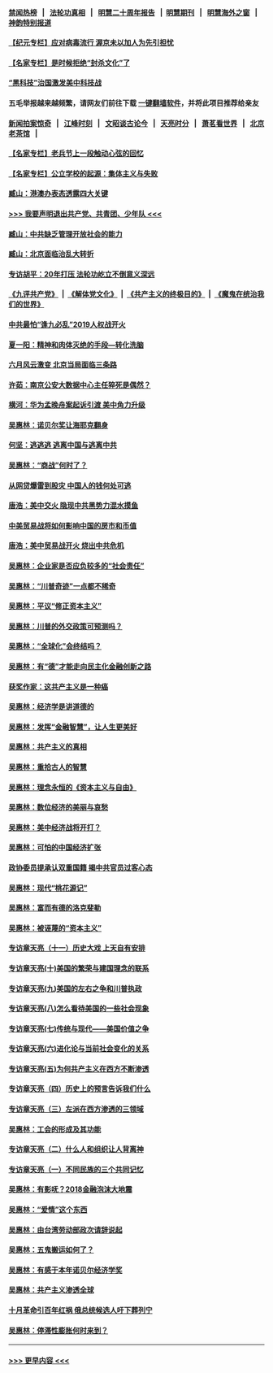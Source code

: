 #### [禁闻热榜](热点新闻.md?=0)  &nbsp;&nbsp;|&nbsp;&nbsp; [法轮功真相](https://github.com/gfw-breaker/truth/blob/master/README.md?=0) &nbsp;&nbsp;|&nbsp;&nbsp; [明慧二十周年报告](https://github.com/gfw-breaker/mh-reports/blob/master/README.md?=0) &nbsp;&nbsp;|&nbsp;&nbsp;[明慧期刊](https://github.com/gfw-breaker/mh-qikan) &nbsp;&nbsp;|&nbsp;&nbsp; [明慧海外之窗](https://github.com/gfw-breaker/mh-news/blob/master/README.md?=0) &nbsp;&nbsp;|&nbsp;&nbsp; [神韵特别报道](https://github.com/gfw-breaker/mh-news/blob/master/shenyun.md?=0)
#### [【纪元专栏】应对病毒流行 渥京未以加人为先引担忧](../pages/nsc423/n11875714.md?t=02281631) 
#### [【名家专栏】是时候拒绝“封杀文化”了](../pages/nsc423/n11814093.md?t=02281631) 
#### [“黑科技”治国激发美中科技战](../pages/nsc423/n11638056.md?t=02281631) 
#### 五毛举报越来越频繁，请网友们前往下载 [一键翻墙软件](https://github.com/gfw-breaker/ssr-accounts)，并将此项目推荐给亲友
#### [新闻拍案惊奇](https://github.com/gfw-breaker/banned-news/blob/master/pages/link4.md) &nbsp;&nbsp;|&nbsp;&nbsp; [江峰时刻](https://github.com/gfw-breaker/banned-news/blob/master/pages/link4.md) &nbsp;&nbsp;|&nbsp;&nbsp; [文昭谈古论今](https://github.com/gfw-breaker/banned-news/blob/master/pages/link4.md) &nbsp;&nbsp;|&nbsp;&nbsp; [天亮时分](https://github.com/gfw-breaker/banned-news/blob/master/pages/link4.md) &nbsp;&nbsp;|&nbsp;&nbsp; [萧茗看世界](https://github.com/gfw-breaker/banned-news/blob/master/pages/link4.md) &nbsp;&nbsp;|&nbsp;&nbsp; [北京老茶馆](https://github.com/gfw-breaker/banned-news/blob/master/pages/link4.md) &nbsp;&nbsp;|&nbsp;&nbsp; 
#### [【名家专栏】老兵节上一段触动心弦的回忆](../pages/nsc423/n11646016.md?t=02281631) 
#### [【名家专栏】公立学校的起源：集体主义与失败](../pages/nsc423/n11601833.md?t=02281631) 
#### [臧山：港澳办表态透露四大关键](../pages/nsc423/n11421628.md?t=02281631) 
#### [>>> 我要声明退出共产党、共青团、少年队 <<<](https://github.com/begood0513/goodnews/blob/master/quit/letter.md) 
#### [臧山：中共缺乏管理开放社会的能力](../pages/nsc423/n11407457.md?t=02281631) 
#### [臧山：北京面临治乱大转折](../pages/nsc423/n11406895.md?t=02281631) 
#### [专访胡平：20年打压 法轮功屹立不倒意义深远](../pages/nsc423/n11398800.md?t=02281631) 
#### [《九评共产党》](https://github.com/begood0513/9ping.md/blob/master/README.md) &nbsp;|&nbsp; [《解体党文化》](../../../../jtdwh.md/blob/master/README.md)  &nbsp;|&nbsp; [《共产主义的终极目的》](../../../../gczydzjmd.md/blob/master/README.md) &nbsp;|&nbsp; [《魔鬼在统治我们的世界》](../../../../mgztzwmdsj.md/blob/master/README.md) 
#### [中共最怕“逢九必乱”2019人权战开火](../pages/nsc423/n11385248.md?t=02281631) 
#### [夏一阳：精神和肉体灭绝的手段—转化洗脑](../pages/nsc423/n11368250.md?t=02281631) 
#### [六月风云激变 北京当局面临三条路](../pages/nsc423/n11313668.md?t=02281631) 
#### [许茹：南京公安大数据中心主任猝死是偶然？](../pages/nsc423/n11064744.md?t=02281631) 
#### [横河：华为孟晚舟案起诉引渡 美中角力升级](../pages/nsc423/n11027230.md?t=02281631) 
#### [吴惠林：诺贝尔奖让海耶克翻身](../pages/nsc423/n10890049.md?t=02281631) 
#### [何坚：逃逃逃 逃离中国与逃离中共](../pages/nsc423/n10592891.md?t=02281631) 
#### [吴惠林：“商战”何时了？](../pages/nsc423/n10573558.md?t=02281631) 
#### [从网贷爆雷到股灾 中国人的钱何处可逃](../pages/nsc423/n10572800.md?t=02281631) 
#### [唐浩：美中交火 隐现中共黑势力混水摸鱼](../pages/nsc423/n10544040.md?t=02281631) 
#### [中美贸易战将如何影响中国的房市和币值](../pages/nsc423/n10543697.md?t=02281631) 
#### [唐浩：美中贸易战开火 烧出中共危机](../pages/nsc423/n10540126.md?t=02281631) 
#### [吴惠林：企业家是否应负较多的“社会责任”](../pages/nsc423/n10535022.md?t=02281631) 
#### [吴惠林：“川普奇迹”一点都不稀奇](../pages/nsc423/n10512808.md?t=02281631) 
#### [吴惠林：平议“修正资本主义”](../pages/nsc423/n10495724.md?t=02281631) 
#### [吴惠林：川普的外交政策可预测吗？](../pages/nsc423/n10462387.md?t=02281631) 
#### [吴惠林：“全球化”会终结吗？](../pages/nsc423/n10452838.md?t=02281631) 
#### [吴惠林：有“德”才能走向民主化金融创新之路](../pages/nsc423/n10432292.md?t=02281631) 
#### [获奖作家：这共产主义是一种癌](../pages/nsc423/n10431541.md?t=02281631) 
#### [吴惠林：经济学是讲道德的](../pages/nsc423/n10398014.md?t=02281631) 
#### [吴惠林：发挥“金融智慧”，让人生更美好](../pages/nsc423/n10375019.md?t=02281631) 
#### [吴惠林：共产主义的真相](../pages/nsc423/n10351394.md?t=02281631) 
#### [吴惠林：重拾古人的智慧](../pages/nsc423/n10337691.md?t=02281631) 
#### [吴惠林：理念永恒的《资本主义与自由》](../pages/nsc423/n10316274.md?t=02281631) 
#### [吴惠林：数位经济的美丽与哀愁](../pages/nsc423/n10292946.md?t=02281631) 
#### [吴惠林：美中经济战将开打？](../pages/nsc423/n10258825.md?t=02281631) 
#### [吴惠林：可怕的中国经济扩张](../pages/nsc423/n10219147.md?t=02281631) 
#### [政协委员提承认双重国籍 揭中共官员过客心态](../pages/nsc423/n10208809.md?t=02281631) 
#### [吴惠林：现代“桃花源记”](../pages/nsc423/n10185234.md?t=02281631) 
#### [吴惠林：富而有德的洛克斐勒](../pages/nsc423/n10142264.md?t=02281631) 
#### [吴惠林：被诬蔑的“资本主义”](../pages/nsc423/n10124816.md?t=02281631) 
#### [专访章天亮（十一）历史大戏 上天自有安排](../pages/nsc423/n10094905.md?t=02281631) 
#### [专访章天亮(十)美国的繁荣与建国理念的联系](../pages/nsc423/n10094899.md?t=02281631) 
#### [专访章天亮(九)美国的左右之争和川普执政](../pages/nsc423/n10094889.md?t=02281631) 
#### [专访章天亮(八)怎么看待美国的一些社会现象](../pages/nsc423/n10094857.md?t=02281631) 
#### [专访章天亮(七)传统与现代——美国价值之争](../pages/nsc423/n10093140.md?t=02281631) 
#### [专访章天亮(六)进化论与当前社会变化的关系](../pages/nsc423/n10092036.md?t=02281631) 
#### [专访章天亮(五)为何共产主义在西方不断渗透](../pages/nsc423/n10083620.md?t=02281631) 
#### [专访章天亮（四）历史上的预言告诉我们什么](../pages/nsc423/n10083606.md?t=02281631) 
#### [专访章天亮（三）左派在西方渗透的三领域](../pages/nsc423/n10081115.md?t=02281631) 
#### [吴惠林：工会的形成及其功能](../pages/nsc423/n10080633.md?t=02281631) 
#### [专访章天亮（二）什么人和组织让人背离神](../pages/nsc423/n10076637.md?t=02281631) 
#### [专访章天亮（一）不同民族的三个共同记忆](../pages/nsc423/n10074188.md?t=02281631) 
#### [吴惠林：有影呒？2018金融泡沫大地震](../pages/nsc423/n10040534.md?t=02281631) 
#### [吴惠林：“爱情”这个东西](../pages/nsc423/n10019423.md?t=02281631) 
#### [吴惠林：由台湾劳动部政次请辞说起](../pages/nsc423/n9979679.md?t=02281631) 
#### [吴惠林：五鬼搬运如何了？](../pages/nsc423/n9925338.md?t=02281631) 
#### [吴惠林：有感于本年诺贝尔经济学奖](../pages/nsc423/n9871883.md?t=02281631) 
#### [吴惠林：共产主义渗透全球](../pages/nsc423/n9812748.md?t=02281631) 
#### [十月革命引百年红祸 俄总统候选人吁下葬列宁](../pages/nsc423/n9810182.md?t=02281631) 
#### [吴惠林：停滞性膨胀何时来到？](../pages/nsc423/n9764136.md?t=02281631) 

----
#### [ >>> 更早内容 <<< ](../indexes/nsc423-earlier.md)
